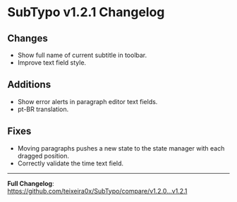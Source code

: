 # SubTypo v1.2.1 Changelog

## Changes
- Show full name of current subtitle in toolbar.
- Improve text field style.

## Additions
- Show error alerts in paragraph editor text fields.
- pt-BR translation.

## Fixes
- Moving paragraphs pushes a new state to the state manager with each dragged position.
- Correctly validate the time text field.

<hr/>

**Full Changelog**: https://github.com/teixeira0x/SubTypo/compare/v1.2.0...v1.2.1
